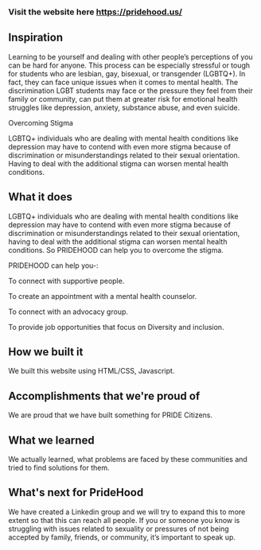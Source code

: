 ### Visit the website here https://pridehood.us/

## Inspiration

Learning to be yourself and dealing with other people’s perceptions of you can be hard for anyone. This process can be especially stressful or tough for students who are lesbian, gay, bisexual, or transgender (LGBTQ+). In fact, they can face unique issues when it comes to mental health. The discrimination LGBT students may face or the pressure they feel from their family or community, can put them at greater risk for emotional health struggles like depression, anxiety, substance abuse, and even suicide.

Overcoming Stigma

LGBTQ+ individuals who are dealing with mental health conditions like depression may have to contend with even more stigma because of discrimination or misunderstandings related to their sexual orientation. Having to deal with the additional stigma can worsen mental health conditions.

## What it does

LGBTQ+ individuals who are dealing with mental health conditions like depression may have to contend with even more stigma because of discrimination or misunderstandings related to their sexual orientation, having to deal with the additional stigma can worsen mental health conditions. So PRIDEHOOD can help you to overcome the stigma.

PRIDEHOOD can help you-:

To connect with supportive people.

To create an appointment with a mental health counselor.

To connect with an advocacy group.

To provide job opportunities that focus on Diversity and inclusion.

## How we built it

We built this website using HTML/CSS, Javascript.

## Accomplishments that we're proud of

We are proud that we have built something for PRIDE Citizens.

## What we learned

We actually learned, what problems are faced by these communities and tried to find solutions for them.

## What's next for PrideHood

We have created a Linkedin group and we will try to expand this to more extent so that this can reach all people. If you or someone you know is struggling with issues related to sexuality or pressures of not being accepted by family, friends, or community, it’s important to speak up.
